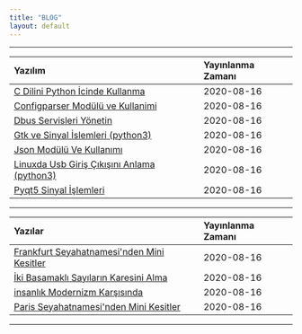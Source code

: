 ```yaml
---
title: "BLOG"
layout: default
---
```


* * *

|    Yazılım                            | Yayınlanma Zamanı  |
|:--------------------------------------|:-------------------|
| [C Dilini Python İcinde Kullanma](./blog/2020-08-16-c-dilini-python-icinde-kullanma)         | 2020-08-16         |
| [Configparser Modülü ve Kullanimi](./blog/2020-08-16-configparser-modulu-ve-kullanimi)       | 2020-08-16         |
| [Dbus Servisleri Yönetin](./blog/2020-08-16-dbus-servisleri-yonetin)                         | 2020-08-16         |
| [Gtk ve Sinyal İslemleri (python3)](./blog/2020-08-16-gtk-ve-sinyal-islemleri)                         | 2020-08-16         |
| [Json Modülü Ve Kullanımı](./blog/2020-08-16-json-modulu-ve-kullanimi)                       | 2020-08-16         |
| [Linuxda Usb Giriş Çıkışını Anlama (python3)](./blog/2020-08-16-linuxda-usb-giris-cikisini-anlama)     | 2020-08-16         |
| [Pyqt5 Sinyal İşlemleri](./blog/2020-08-16-pyqt-sinyal-islemleri)                             | 2020-08-16         |

* * *


|    Yazılar                                         | Yayınlanma Zamanı  |
|:---------------------------------------------------|:-------------------|
| [Frankfurt Seyahatnamesi'nden Mini Kesitler](./blog/2020-08-16-frankfurt-seyahatnamesinden-mini-kesitler)      | 2020-08-16         |
| [İki Basamaklı Sayıların Karesini Alma](./blog/2020-08-16-iki-basamakli-sayilarin-karesini-alma)              | 2020-08-16         |
| [insanlık Modernizm Karşısında](./blog/2020-08-16-insanlik-modernizm-karsisinda)                              | 2020-08-16         |
| [Paris Seyahatnamesi'nden Mini Kesitler](./blog/2020-08-16-paris-seyahatnamesinden-mini-kesitler)              | 2020-08-16         |


* * *
